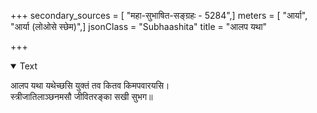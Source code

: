 +++
secondary_sources = [ "महा-सुभाषित-सङ्ग्रहः - 5284",]
meters = [ "आर्या", "आर्या (लोओसे स्छेम)",]
jsonClass = "Subhaashita"
title = "आलप यथा"

+++

<details open><summary>Text</summary>

आलप यथा यथेच्छसि युक्तं तव कितव किमपवारयसि।  
स्त्रीजातिलाञ्छनमसौ जीवितरङ्का सखी सुभग॥
</details>
